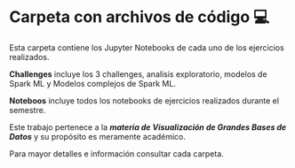 # Carpeta con archivos de código 💻

Esta carpeta contiene los Jupyter Notebooks de cada uno de los ejercicios realizados.  

 __Challenges__ incluye los 3 challenges, analisis exploratorio, modelos de Spark ML y Modelos complejos de Spark ML.

 __Noteboos__ incluye todos los notebooks de ejercicios realizados durante el semestre.

Este trabajo pertenece a la ___*materia de Visualización de Grandes Bases de Datos*___ y su propósito es meramente académico. 

Para mayor detalles e información consultar cada carpeta.